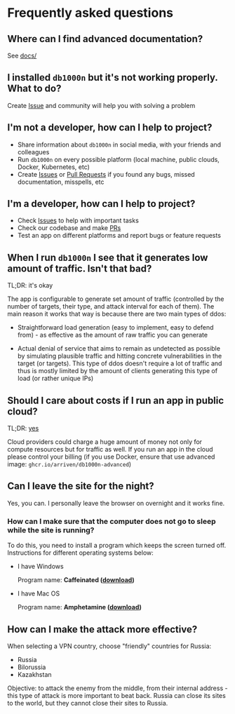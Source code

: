 # Frequently asked questions

## Where can I find advanced documentation?

See [docs/](docs/)

## I installed `db1000n` but it's not working properly. What to do?

Create [Issue](https://github.com/Arriven/db1000n/issues) and community will help you with solving a problem

## I'm not a developer, how can I help to project?

- Share information about `db1000n` in social media, with your friends and colleagues
- Run `db1000n` on every possible platform (local machine, public clouds, Docker, Kubernetes, etc)
- Create [Issues](https://github.com/Arriven/db1000n/issues) or [Pull Requests](https://github.com/Arriven/db1000n/pulls) if you found any bugs, missed documentation, misspells, etc

## I'm a developer, how can I help to project?

- Check [Issues](https://github.com/Arriven/db1000n/issues) to help with important tasks
- Check our codebase and make [PRs](https://github.com/Arriven/db1000n/pulls)
- Test an app on different platforms and report bugs or feature requests

## When I run `db1000n` I see that it generates low amount of traffic. Isn't that bad?

TL;DR: it's okay

The app is configurable to generate set amount of traffic (controlled by the number of targets, their type, and attack interval for each of them).
The main reason it works that way is because there are two main types of ddos:

- Straightforward load generation (easy to implement, easy to defend from) - as effective as the amount of raw traffic you can generate

- Actual denial of service that aims to remain as undetected as possible by simulating plausible traffic and hitting concrete vulnerabilities in the target (or targets). This type of ddos doesn't require a lot of traffic and thus is mostly limited by the amount of clients generating this type of load (or rather unique IPs)

## Should I care about costs if I run an app in public cloud?

TL;DR: [yes](https://github.com/Arriven/db1000n/issues/153)

Cloud providers could charge a huge amount of money not only for compute resources but for traffic as well.
If you run an app in the cloud please control your billing (if you use Docker, ensure that use advanced image: `ghcr.io/arriven/db1000n-advanced`)

## Can I leave the site for the night?

Yes, you can. I personally leave the browser on overnight and it works fine.

### How can I make sure that the computer does not go to sleep while the site is running?

To do this, you need to install a program which keeps the screen turned off. Instructions for different operating systems below:

- I have Windows
    
    Program name: **Caffeinated ([download](https://www.microsoft.com/en-us/p/windows-caffeinated/9pbvhhsn78bl?activetab=pivot:overviewtab))**
    
- I have Mac OS
    
    Program name: **Amphetamine ([download](https://apps.apple.com/us/app/amphetamine/id937984704?mt=12))**
    

## How can I make the attack more effective?

When selecting a VPN country, choose "friendly" countries for Russia:

- Russia
- Bilorussia
- Kazakhstan

Objective: to attack the enemy from the middle, from their internal address - this type of attack is more important to beat back. Russia can close its sites to the world, but they cannot close their sites to Russia.
